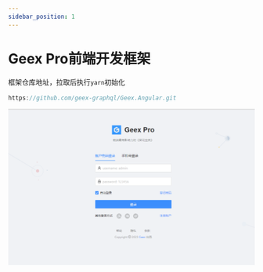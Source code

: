 ```yaml
---
sidebar_position: 1
---
```


# Geex Pro前端开发框架

框架仓库地址，拉取后执行`yarn`初始化
```cs
https://github.com/geex-graphql/Geex.Angular.git
```
![Docusaurus Plushie](./image/geexpro.png)
